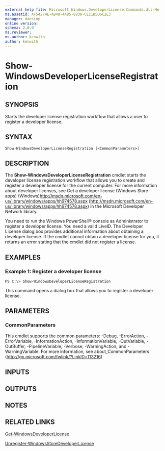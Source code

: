 ```yaml
---
external help file: Microsoft.Windows.DeveloperLicense.Commands.dll-Help.xml
ms.assetid: AF54274E-AB48-4A85-8839-CE11B5D6C2E3
manager: dansimp
online version: 
schema: 2.0.0
ms.reviewer:
ms.author: kenwith
author: kenwith
---
```


# Show-WindowsDeveloperLicenseRegistration

## SYNOPSIS
Starts the developer license registration workflow that allows a user to register a developer license.

## SYNTAX

```
Show-WindowsDeveloperLicenseRegistration [<CommonParameters>]
```

## DESCRIPTION
The **Show-WindowsDeveloperLicenseRegistration** cmdlet starts the developer license registration workflow that allows you to create and register a developer license for the current computer.
For more information about developer licenses, see Get a developer license (Windows Store apps) (Windows)http://msdn.microsoft.com/en-us/library/windows/apps/hh974578.aspx (http://msdn.microsoft.com/en-us/library/windows/apps/hh974578.aspx) in the Microsoft Developer Network library.

You need to run the Windows PowerShell® console as Administrator to register a developer license.
You need a valid LiveID.
The Developer License dialog box provides additional information about obtaining a developer license.
If the cmdlet cannot obtain a developer license for you, it returns an error stating that the cmdlet did not register a license.

## EXAMPLES

### Example 1: Register a developer license
```
PS C:\> Show-WindowsDeveloperLicenseRegistration
```

This command opens a dialog box that allows you to register a developer license.

## PARAMETERS

### CommonParameters
This cmdlet supports the common parameters: -Debug, -ErrorAction, -ErrorVariable, -InformationAction, -InformationVariable, -OutVariable, -OutBuffer, -PipelineVariable, -Verbose, -WarningAction, and -WarningVariable. For more information, see about_CommonParameters (http://go.microsoft.com/fwlink/?LinkID=113216).

## INPUTS

## OUTPUTS

## NOTES

## RELATED LINKS

[Get-WindowsDeveloperLicense](./Get-WindowsDeveloperLicense.md)

[Unregister-WindowsStoreDeveloperLicense](00000000-0000-0000-0000-000000000000)
